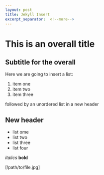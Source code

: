 ```yaml
---
layout: post
title: Jekyll Insert
excerpt_separator:  <!--more-->
---
```




# This is an overall title
## Subtitle for the overall

Here we are going to insert a list:

1. item one
2. item two
3. item three

followed by an unordered list in a new header

## New header

- list ome
- list two
- list three
- list four

_italics_
**bold**

[!path/to/file.jpg]
